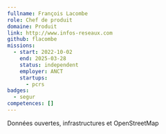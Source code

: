 ```yaml
---
fullname: François Lacombe
role: Chef de produit
domaine: Produit
link: http://www.infos-reseaux.com
github: flacombe
missions:
  - start: 2022-10-02
    end: 2025-03-28
    status: independent
    employer: ANCT
    startups:
      - pcrs
badges:
  - segur
competences: []
---
```

Données ouvertes, infrastructures et OpenStreetMap